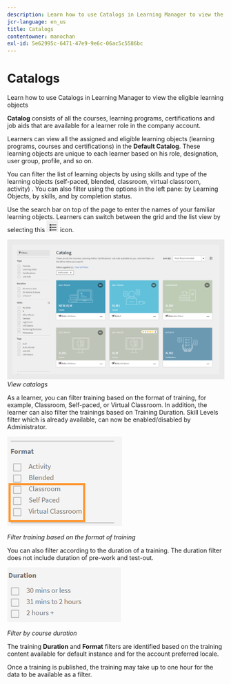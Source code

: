 ```yaml
---
description: Learn how to use Catalogs in Learning Manager to view the eligible learning objects
jcr-language: en_us
title: Catalogs
contentowner: manochan
exl-id: 5e62995c-6471-47e9-9e6c-06ac5c5586bc
---
```

# Catalogs

Learn how to use Catalogs in Learning Manager to view the eligible learning objects

**Catalog** consists of all the courses, learning programs, certifications and job aids that are available for a learner role in the company account.

Learners can view all the assigned and eligible learning objects (learning programs, courses and certifications) in the **Default Catalog**. These learning objects are unique to each learner based on his role, designation, user group, profile, and so on.

You can filter the list of learning objects by using skills and type of the learning objects (self-paced, blended, classroom, virtual classroom, activity) . You can also filter using the options in the left pane: by Learning Objects, by skills, and by completion status.

Use the search bar on top of the page to enter the names of your familiar learning objects. Learners can switch between the grid and the list view by selecting this ![](assets/icon-list.png) icon. 

![](assets/catalogs.png)
*View catalogs*

As a learner, you can  filter training based on the format of training, for example, Classroom, Self-paced, or Virtual Classroom. In addition, the learner can also filter the trainings based on Training Duration. Skill Levels filter which is already available, can now be enabled/disabled by Administrator. 

![](assets/image014.png)

*Filter training based on the format of training*

You can also filter according to the duration of a training. The duration filter does not include duration of pre-work and test-out.

![](assets/image015.png)

*Filter by course duration*

The training **Duration** and **Format** filters are identified based on the training content available for default instance and for the account preferred locale.

Once a training is published, the training may take up to one hour for the data to be available as a filter.
